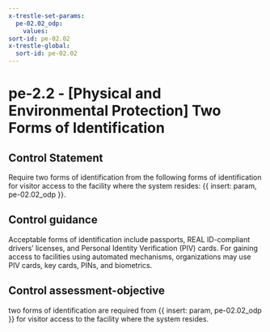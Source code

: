 ```yaml
---
x-trestle-set-params:
  pe-02.02_odp:
    values:
sort-id: pe-02.02
x-trestle-global:
  sort-id: pe-02.02
---
```


# pe-2.2 - \[Physical and Environmental Protection\] Two Forms of Identification

## Control Statement

Require two forms of identification from the following forms of identification for visitor access to the facility where the system resides: {{ insert: param, pe-02.02_odp }}.

## Control guidance

Acceptable forms of identification include passports, REAL ID-compliant drivers’ licenses, and Personal Identity Verification (PIV) cards. For gaining access to facilities using automated mechanisms, organizations may use PIV cards, key cards, PINs, and biometrics.

## Control assessment-objective

two forms of identification are required from {{ insert: param, pe-02.02_odp }} for visitor access to the facility where the system resides.
